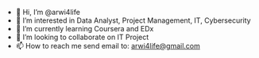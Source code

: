 - 👋 Hi, I’m @arwi4life
- 👀 I’m interested in Data Analyst, Project Management, IT, Cybersecurity
- 🌱 I’m currently learning Coursera and EDx
- 💞️ I’m looking to collaborate on IT Project
- 📫 How to reach me send email to: arwi4life@gmail.com

<!---
arwi4life/arwi4life is a ✨ special ✨ repository because its `README.md` (this file) appears on your GitHub profile.
You can click the Preview link to take a look at your changes.
--->
